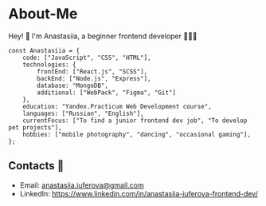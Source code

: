 # About-Me

Hey! 👋 I'm Anastasiia, a beginner frontend developer 👩🏻‍💻 
```
const Anastasiia = {
    code: ["JavaScript", "CSS", "HTML"],
    technologies: {
        frontEnd: ["React.js", "SCSS"],
        backEnd: ["Node.js", "Express"],
        database: "MongoDB",
        additional: ["WebPack", "Figma", "Git"]
    },
    education: "Yandex.Practicum Web Development course",
    languages: ["Russian", "English"],
    currentFocus: ["To find a junior frontend dev job", "To develop pet projects"],
    hobbies: ["mobile photography", "dancing", "occasional gaming"],
};
```
## Contacts 📧
* Email: anastasiia.iuferova@gmail.com
* LinkedIn: https://www.linkedin.com/in/anastasiia-iuferova-frontend-dev/
